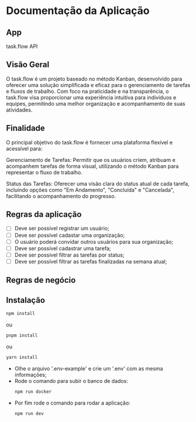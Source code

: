 # Documentação da Aplicação

## App

task.flow API

## Visão Geral

O task.flow é um projeto baseado no método Kanban, desenvolvido para oferecer uma solução simplificada e eficaz para o gerenciamento de tarefas e fluxos de trabalho. Com foco na praticidade e na transparência, o task.flow visa proporcionar uma experiência intuitiva para indivíduos e equipes, permitindo uma melhor organização e acompanhamento de suas atividades.

## Finalidade

O principal objetivo do task.flow é fornecer uma plataforma flexível e acessível para:

Gerenciamento de Tarefas: Permitir que os usuários criem, atribuam e acompanhem tarefas de forma visual, utilizando o método Kanban para representar o fluxo de trabalho.

Status das Tarefas: Oferecer uma visão clara do status atual de cada tarefa, incluindo opções como "Em Andamento", "Concluída" e "Cancelada", facilitando o acompanhamento do progresso.

## Regras da aplicação

- [ ] Deve ser possível registrar um usuário;
- [ ] Deve ser possível cadastar uma organização;
- [ ] O usuário poderá convidar outros usuários para sua organização;
- [ ] Deve ser possível cadastrar uma tarefa;
- [ ] Deve ser possível filtrar as tarefas por status;
- [ ] Deve ser possível filtrar as tarefas finalizadas na semana atual;

## Regras de negócio

## Instalação

```bash
npm install
```

ou

```bash
pnpm install
```

ou

```bash
yarn install
```

- Olhe o arquivo '.env-example' e crie um '.env' com as mesma informações;
- Rode o comando para subir o banco de dados:
  ```bash
  npm run docker
  ```
- Por fim rode o comando para rodar a aplicação:
  ```bash
  npm run dev
  ```
